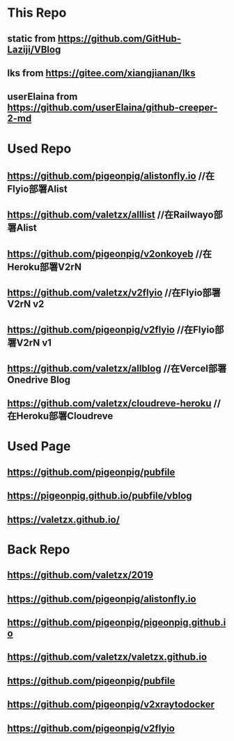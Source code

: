 # This Repo
## static from https://github.com/GitHub-Laziji/VBlog
## lks from https://gitee.com/xiangjianan/lks
## userElaina from https://github.com/userElaina/github-creeper-2-md 
# Used Repo
## https://github.com/pigeonpig/alistonfly.io //在Flyio部署Alist
## https://github.com/valetzx/alllist //在Railwayo部署Alist
## https://github.com/pigeonpig/v2onkoyeb //在Heroku部署V2rN
## https://github.com/valetzx/v2flyio //在Flyio部署V2rN v2
## https://github.com/pigeonpig/v2flyio //在Flyio部署V2rN v1
## https://github.com/valetzx/allblog //在Vercel部署Onedrive Blog
## https://github.com/valetzx/cloudreve-heroku //在Heroku部署Cloudreve

# Used Page
## https://github.com/pigeonpig/pubfile 
## https://pigeonpig.github.io/pubfile/vblog
## https://valetzx.github.io/

# Back Repo
## https://github.com/valetzx/2019
## https://github.com/pigeonpig/alistonfly.io
## https://github.com/pigeonpig/pigeonpig.github.io
## https://github.com/valetzx/valetzx.github.io
## https://github.com/pigeonpig/pubfile
## https://github.com/pigeonpig/v2xraytodocker
## https://github.com/pigeonpig/v2flyio
